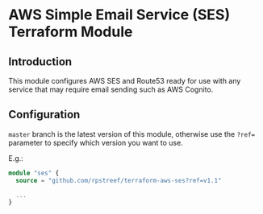 # AWS Simple Email Service (SES) Terraform Module

## Introduction

This module configures AWS SES and Route53 ready for use with any service that may require email sending such as AWS Cognito.

## Configuration

``master`` branch is the latest version of this module, otherwise use the ``?ref=`` parameter to specify which version you want to use. 

E.g.:

```terraform
module "ses" {
  source = "github.com/rpstreef/terraform-aws-ses?ref=v1.1"

  ...
}
```

